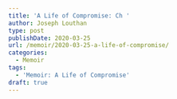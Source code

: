 ```yaml
---
title: 'A Life of Compromise: Ch '
author: Joseph Louthan
type: post
publishDate: 2020-03-25
url: /memoir/2020-03-25-a-life-of-compromise/
categories:
  - Memoir
tags:
  - 'Memoir: A Life of Compromise'
draft: true
---
```

